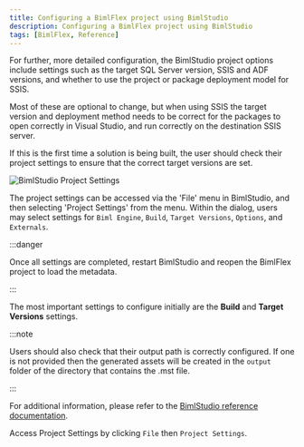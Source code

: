 ```yaml
---
title: Configuring a BimlFlex project using BimlStudio
description: Configuring a BimlFlex project using BimlStudio
tags: [BimlFlex, Reference]
---
```

For further, more detailed configuration, the BimlStudio project options include settings such as the target SQL Server version, SSIS and ADF versions, and whether to use the project or package deployment model for SSIS.

Most of these are optional to change, but when using SSIS the target version and deployment method needs to be correct for the packages to open correctly in Visual Studio, and run correctly on the destination SSIS server.

If this is the first time a solution is being built, the user should check their project settings to ensure that the correct target versions are set.

![BimlStudio Project Settings](/img/bimlflex/bs-new-project-settings.png "BimlStudio Project Settings")

The project settings can be accessed via the 'File' menu in BimlStudio, and then selecting 'Project Settings' from the menu. Within the dialog, users may select settings for `Biml Engine`, `Build`, `Target Versions`, `Options`, and `Externals`.



:::danger

Once all settings are completed, restart BimlStudio and reopen the BimlFlex project to load the metadata.

:::


The most important settings to configure initially are the **Build** and **Target Versions** settings.



:::note

Users should also check that their output path is correctly configured. If one is not provided then the generated assets will be created in the `output` folder of the directory that contains the .mst file.

:::


For additional information, please refer to the [BimlStudio reference documentation](xref:bimlstudio-user-guide).

Access Project Settings by clicking `File` then `Project Settings`.

